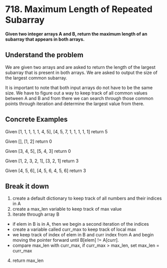 # 718. Maximum Length of Repeated Subarray #

**Given two integer arrays A and B, return the maximum length of an subarray that appears in both arrays.**

## Understand the problem ##

We are given two arrays and are asked to return the length of the largest subarray that is present in both arrays. We are asked to output the size of the largest common subarray.

It is important to note that both input arrays do not have to be the same size. We have to figure out a way to keep track of all common values between A and B and from there we can search through those common points through iteration and determine the largest value from there.

## Concrete Examples ##

Given [1, 1, 1, 1, 1, 4, 5], [4, 5, 7, 1, 1, 1, 1, 1]
return 5

Given [], [1, 2]
return 0

Given [3, 4, 5], [5, 4, 3]
return 0

Given [1, 2, 3, 2, 1], [3, 2, 1]
return 3

Given [4, 5, 6], [4, 5, 6, 4, 5, 6]
return 3

## Break it down ##

1. create a default dictionary to keep track of all numbers and their indices in A
2. create a max_len variable to keep track of max value
3. iterate through array B 
  - if elem in B is in A, then we begin a second iteration of the indices
  - create a variable called curr_max to keep track of local max
  - we keep track of index of elem in B and curr index from A and begin moving the pointer forward until B[elem] != A[curr].
  - compare max_len with curr_max, if curr_max > max_len, set max_len = curr_max
4. return max_len
